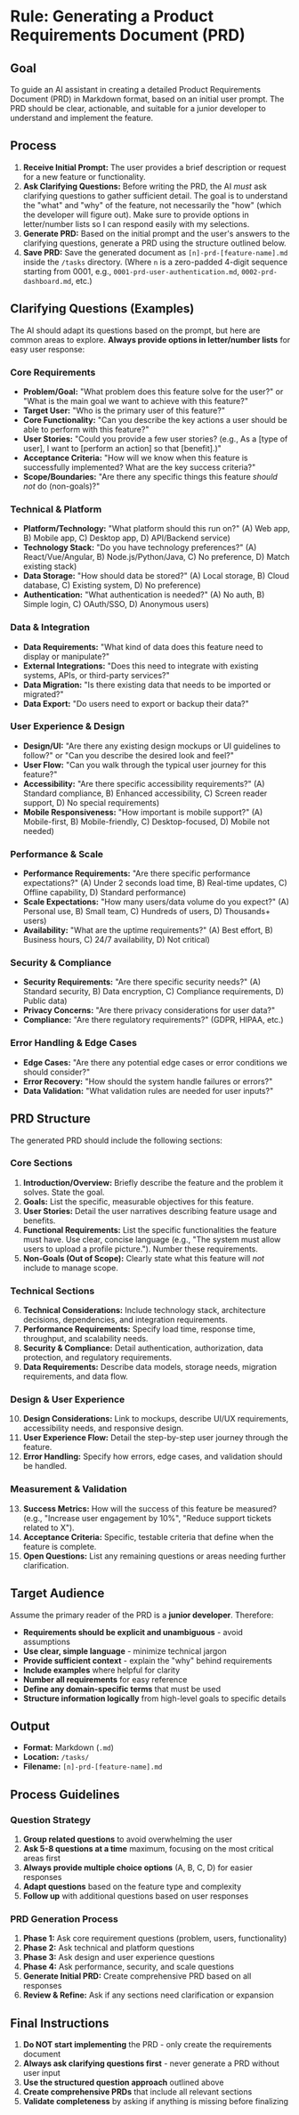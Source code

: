 # Rule: Generating a Product Requirements Document (PRD)

## Goal

To guide an AI assistant in creating a detailed Product Requirements Document (PRD) in Markdown format, based on an initial user prompt. The PRD should be clear, actionable, and suitable for a junior developer to understand and implement the feature.

## Process

1.  **Receive Initial Prompt:** The user provides a brief description or request for a new feature or functionality.
2.  **Ask Clarifying Questions:** Before writing the PRD, the AI *must* ask clarifying questions to gather sufficient detail. The goal is to understand the "what" and "why" of the feature, not necessarily the "how" (which the developer will figure out). Make sure to provide options in letter/number lists so I can respond easily with my selections.
3.  **Generate PRD:** Based on the initial prompt and the user's answers to the clarifying questions, generate a PRD using the structure outlined below.
4.  **Save PRD:** Save the generated document as `[n]-prd-[feature-name].md` inside the `/tasks` directory. (Where `n` is a zero-padded 4-digit sequence starting from 0001, e.g., `0001-prd-user-authentication.md`, `0002-prd-dashboard.md`, etc.)

## Clarifying Questions (Examples)

The AI should adapt its questions based on the prompt, but here are common areas to explore. **Always provide options in letter/number lists** for easy user response:

### Core Requirements
*   **Problem/Goal:** "What problem does this feature solve for the user?" or "What is the main goal we want to achieve with this feature?"
*   **Target User:** "Who is the primary user of this feature?"
*   **Core Functionality:** "Can you describe the key actions a user should be able to perform with this feature?"
*   **User Stories:** "Could you provide a few user stories? (e.g., As a [type of user], I want to [perform an action] so that [benefit].)"
*   **Acceptance Criteria:** "How will we know when this feature is successfully implemented? What are the key success criteria?"
*   **Scope/Boundaries:** "Are there any specific things this feature *should not* do (non-goals)?"

### Technical & Platform
*   **Platform/Technology:** "What platform should this run on?" (A) Web app, B) Mobile app, C) Desktop app, D) API/Backend service)
*   **Technology Stack:** "Do you have technology preferences?" (A) React/Vue/Angular, B) Node.js/Python/Java, C) No preference, D) Match existing stack)
*   **Data Storage:** "How should data be stored?" (A) Local storage, B) Cloud database, C) Existing system, D) No preference)
*   **Authentication:** "What authentication is needed?" (A) No auth, B) Simple login, C) OAuth/SSO, D) Anonymous users)

### Data & Integration
*   **Data Requirements:** "What kind of data does this feature need to display or manipulate?"
*   **External Integrations:** "Does this need to integrate with existing systems, APIs, or third-party services?"
*   **Data Migration:** "Is there existing data that needs to be imported or migrated?"
*   **Data Export:** "Do users need to export or backup their data?"

### User Experience & Design
*   **Design/UI:** "Are there any existing design mockups or UI guidelines to follow?" or "Can you describe the desired look and feel?"
*   **User Flow:** "Can you walk through the typical user journey for this feature?"
*   **Accessibility:** "Are there specific accessibility requirements?" (A) Standard compliance, B) Enhanced accessibility, C) Screen reader support, D) No special requirements)
*   **Mobile Responsiveness:** "How important is mobile support?" (A) Mobile-first, B) Mobile-friendly, C) Desktop-focused, D) Mobile not needed)

### Performance & Scale
*   **Performance Requirements:** "Are there specific performance expectations?" (A) Under 2 seconds load time, B) Real-time updates, C) Offline capability, D) Standard performance)
*   **Scale Expectations:** "How many users/data volume do you expect?" (A) Personal use, B) Small team, C) Hundreds of users, D) Thousands+ users)
*   **Availability:** "What are the uptime requirements?" (A) Best effort, B) Business hours, C) 24/7 availability, D) Not critical)

### Security & Compliance
*   **Security Requirements:** "Are there specific security needs?" (A) Standard security, B) Data encryption, C) Compliance requirements, D) Public data)
*   **Privacy Concerns:** "Are there privacy considerations for user data?"
*   **Compliance:** "Are there regulatory requirements?" (GDPR, HIPAA, etc.)

### Error Handling & Edge Cases
*   **Edge Cases:** "Are there any potential edge cases or error conditions we should consider?"
*   **Error Recovery:** "How should the system handle failures or errors?"
*   **Data Validation:** "What validation rules are needed for user inputs?"

## PRD Structure

The generated PRD should include the following sections:

### Core Sections
1.  **Introduction/Overview:** Briefly describe the feature and the problem it solves. State the goal.
2.  **Goals:** List the specific, measurable objectives for this feature.
3.  **User Stories:** Detail the user narratives describing feature usage and benefits.
4.  **Functional Requirements:** List the specific functionalities the feature must have. Use clear, concise language (e.g., "The system must allow users to upload a profile picture."). Number these requirements.
5.  **Non-Goals (Out of Scope):** Clearly state what this feature will *not* include to manage scope.

### Technical Sections
6.  **Technical Considerations:** Include technology stack, architecture decisions, dependencies, and integration requirements.
7.  **Performance Requirements:** Specify load time, response time, throughput, and scalability needs.
8.  **Security & Compliance:** Detail authentication, authorization, data protection, and regulatory requirements.
9.  **Data Requirements:** Describe data models, storage needs, migration requirements, and data flow.

### Design & User Experience
10. **Design Considerations:** Link to mockups, describe UI/UX requirements, accessibility needs, and responsive design.
11. **User Experience Flow:** Detail the step-by-step user journey through the feature.
12. **Error Handling:** Specify how errors, edge cases, and validation should be handled.

### Measurement & Validation
13. **Success Metrics:** How will the success of this feature be measured? (e.g., "Increase user engagement by 10%", "Reduce support tickets related to X").
14. **Acceptance Criteria:** Specific, testable criteria that define when the feature is complete.
15. **Open Questions:** List any remaining questions or areas needing further clarification.

## Target Audience

Assume the primary reader of the PRD is a **junior developer**. Therefore:

* **Requirements should be explicit and unambiguous** - avoid assumptions
* **Use clear, simple language** - minimize technical jargon
* **Provide sufficient context** - explain the "why" behind requirements
* **Include examples** where helpful for clarity
* **Number all requirements** for easy reference
* **Define any domain-specific terms** that must be used
* **Structure information logically** from high-level goals to specific details

## Output

*   **Format:** Markdown (`.md`)
*   **Location:** `/tasks/`
*   **Filename:** `[n]-prd-[feature-name].md`

## Process Guidelines

### Question Strategy
1. **Group related questions** to avoid overwhelming the user
2. **Ask 5-8 questions at a time** maximum, focusing on the most critical areas first
3. **Always provide multiple choice options** (A, B, C, D) for easier responses
4. **Adapt questions** based on the feature type and complexity
5. **Follow up** with additional questions based on user responses

### PRD Generation Process
1. **Phase 1:** Ask core requirement questions (problem, users, functionality)
2. **Phase 2:** Ask technical and platform questions
3. **Phase 3:** Ask design and user experience questions
4. **Phase 4:** Ask performance, security, and scale questions
5. **Generate Initial PRD:** Create comprehensive PRD based on all responses
6. **Review & Refine:** Ask if any sections need clarification or expansion

## Final Instructions

1. **Do NOT start implementing** the PRD - only create the requirements document
2. **Always ask clarifying questions first** - never generate a PRD without user input
3. **Use the structured question approach** outlined above
4. **Create comprehensive PRDs** that include all relevant sections
5. **Validate completeness** by asking if anything is missing before finalizing